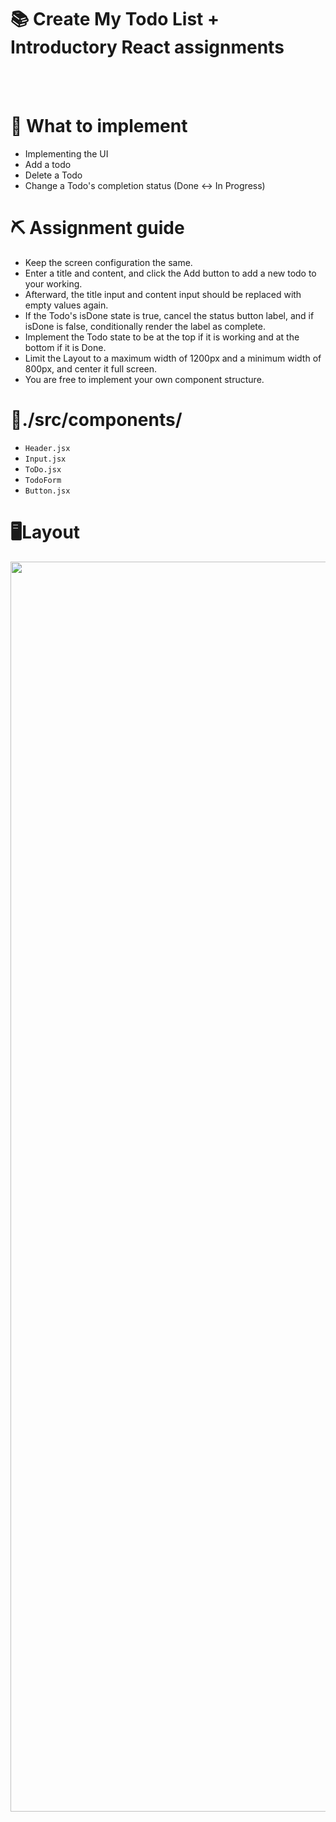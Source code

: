# 📚 Create My Todo List + Introductory React assignments

<br/>
<br/>

# 🚩 What to implement

- Implementing the UI
- Add a todo
- Delete a Todo
- Change a Todo's completion status (Done ↔ In Progress)

# ⛏ Assignment guide

- Keep the screen configuration the same.
- Enter a title and content, and click the Add button to add a new todo to your working.
- Afterward, the title input and content input should be replaced with empty values again.
- If the Todo's isDone state is true, cancel the status button label, and if isDone is false, conditionally render the label as complete.
- Implement the Todo state to be at the top if it is working and at the bottom if it is Done.
- Limit the Layout to a maximum width of 1200px and a minimum width of 800px, and center it full screen.
- You are free to implement your own component structure.

# 📁./src/components/

- `Header.jsx`
- `Input.jsx`
- `ToDo.jsx`
- `TodoForm`
- `Button.jsx`

# 🖥️Layout

<img src="https://github.com/pigrok/todolist-pjt/assets/129926477/5274316b-cbd9-4679-990e-1fcd971bd8a5" width="2000"/>
